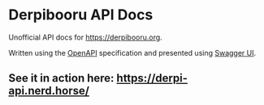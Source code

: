 # Derpibooru API Docs
Unofficial API docs for https://derpibooru.org.

Written using the [OpenAPI](https://swagger.io/docs/specification/about/) specification and presented using [Swagger UI](https://swagger.io/swagger-ui/).

## See it in action here: https://derpi-api.nerd.horse/
